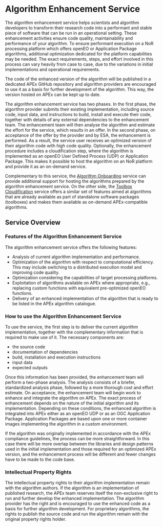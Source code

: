 # Algorithm Enhancement Service

The algorithm enhancement service helps scientists and algorithm developers to transform their research code into a
performant and stable piece of software that can be run in an operational setting.
These enhancement activities ensure code quality, maintainability and performance of your algorithm.
To ensure performant execution on a NoR processing platform which offers openEO or Application Package algorithms,
additional optimization dedicated for the platform capabilities may be needed.
The exact requirements, steps, and effort involved in this process can vary heavily from case to case, due to the
variations in initial implementations and operational requirements.

The code of the enhanced version of the algorithm will be published in a dedicated APEx GitHub repository and algorithm
providers are encouraged to use it as a basis for further development of the algorithm.
This way, the version hosted on APEx can be kept up to date.

The algorithm enhancement service has two phases. In the first phase, the algorithm provider submits their existing
implementation, including source code, input data, and instructions to build, install and execute their code, together
with details of any external dependencies to the enhancement team. The enhancement team will then analyse the algorithm
and estimate the effort for the service, which results in an offer. In the second phase, on acceptance of the offer by
the provider and by ESA, the enhancement is performed.
As a result, the service user receives an optimized version of their algorithm code with high code quality.
Optionally, the enhancement procedure includes a cloudification step, where the algorithm is implemented as an openEO
User Defined Process (UDP) or Application Package. This makes it possible to host the algorithm on an NoR platform and
provide it as an on-demand service.

Complementary to this service, the [Algorithm Onboarding](./onboarding.md) service can provide additional support for hosting the algorithms prepared by the algorithm enhancement service. On the other side,
the [Toolbox Cloudification](./toolboxcloud.md) service offers a similar set of features aimed at algorithms that are
already available as part of standalone software packages (toolboxes) and makes them available as on-demand
APEx-compatible algorithms.

## Service Overview

### Features of the Algorithm Enhancement Service

The algorithm enhancement service offers the following features:

- Analysis of current algorithm implementation and performance.
- Optimization of the algorithm with respect to computational efficiency.
  This may include switching to a distributed execution model and improving code quality.
- Optimization considering the capabilities of target processing platforms.
- Exploitation of algorithms available on APEx where appropriate, e.g., replacing custom functions with equivalent
  pre-optimized openEO functions.
- Delivery of an enhanced implementation of the algorithm that is ready to be listed in the APEx algorithm catalogue.

### How to use the Algorithm Enhancement Service

To use the service, the first step is to deliver the current algorithm implementation, together with the complementary
information that is required to make use of it. The necessary components are:

- the source code
- documentation of dependencies
- build, installation and execution instructions
- input data
- expected outputs

Once this information has been provided, the enhancement team will perform a two-phase analysis. The analysis consists
of a briefer, standardized analysis phase, followed by a more thorough cost and effort estimate. On acceptance, the
enhancement team will begin work to enhance and integrate the algorithm on APEx. The exact process of enhancement
depends on the nature of the initial algorithm and its implementation. Depending on these conditions, the enhanced
algorithm is integrated into APEx either as an openEO UDP or as an OGC Application Package. Application Packages are
based upon one or more container images implementing the algorithm in a custom environment.

If the algorithm was originally implemented in accordance with the APEx compliance guidelines, the process can be more
straightforward. In this case there will be more overlap between the libraries and design patterns used in the initial
implementation and those required for an optimized APEx version, and the enhancement process will be different and fewer
changes have to be made to the code base.

### Intellectual Property Rights

The intellectual property rights to their algorithm implementation remain with the algorithm authors.
If the algorithm is an implementation of published research, the APEx team reserves itself the non-exclusive
right to run and further develop the enhanced implementation. The algorithm provider has the right and is encouraged
to use the enhanced code as a basis for further algorithm development.
For proprietary algorithms, the rights to publish the source code and run the algorithm remain with the original
property rights holder.
